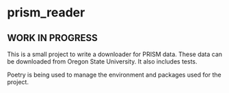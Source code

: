 # prism_reader
## WORK IN PROGRESS

This is a small project to write a downloader for PRISM data.  These data can be downloaded from Oregon State University.
It also includes tests.

Poetry is being used to manage the environment and packages used for the project.